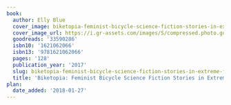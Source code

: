 ```yaml
---
book:
  author: Elly Blue
  cover_image: biketopia-feminist-bicycle-science-fiction-stories-in-extreme-futures.jpg
  cover_image_url: https://i.gr-assets.com/images/S/compressed.photo.goodreads.com/books/1483431940l/33590286._SX98_.jpg
  goodreads: '33590286'
  isbn10: '1621062066'
  isbn13: '9781621062066'
  pages: '128'
  publication_year: '2017'
  slug: biketopia-feminist-bicycle-science-fiction-stories-in-extreme-futures
  title: 'Biketopia: Feminist Bicycle Science Fiction Stories in Extreme Futures'
plan:
  date_added: '2018-01-27'
---
```

